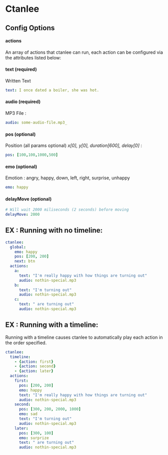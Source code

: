 # Ctanlee

## Config Options


#### actions
An array of actions that ctanlee can run, each action can be configured via the attributes listed below:
#### text (required)
Written Text
```yaml
text: I once dated a boiler, she was hot.
```

#### audio (required)
MP3 File :
```yaml
audio: some-audio-file.mp3_
```

#### pos (optional)
Position (all params optional) _x[0], y[0], duration[600], delay[0]_ :
```yaml
pos: [100,100,1000,500]
```

#### emo (optional)
Emotion : angry, happy, down, left, right, surprise, unhappy
```yaml
emo: happy
```
#### delayMove (optional)
```yaml
# Will wait 2000 miliseconds (2 seconds) before moving  
delayMove: 2000
```


## EX : Running with no timeline:

```yaml
ctanlee:
  global:
    emo: happy
    pos: [200, 200]
    next: btn
  actions:
    a:
      text: "I'm really happy with how things are turning out"
      audio: nothin-special.mp3
    b:
      text: "I'm turning out"
      audio: nothin-special.mp3
    c:
      text: " are turning out"
      audio: nothin-special.mp3
```

## EX : Running with a timeline:

Running with a timeline causes ctanlee to automatically play each action in the order specified.

```yaml
ctanlee:
  timeline:
    - {action: first}
    - {action: second}
    - {action: later}
  actions:
    first:
      pos: [200, 200]
      emo: happy
      text: "I'm really happy with how things are turning out"
      audio: nothin-special.mp3
    second:
      pos: [300, 200, 2000, 1000]
      emo: sad
      text: "I'm turning out"
      audio: nothin-special.mp3
    later:
      pos: [300, 100]
      emo: surprize
      text: " are turning out"
      audio: nothin-special.mp3
```
